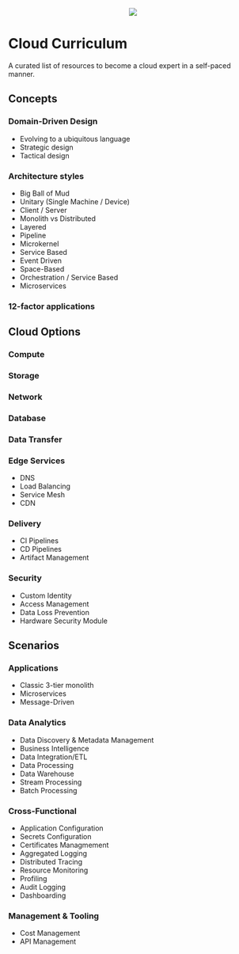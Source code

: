 <p align="center">
  <a href="#" alt="Status"> <img src="https://img.shields.io/badge/Status-Draft-orange?style=for-the-badge&logo=appveyor" /></a>
</p>

# Cloud Curriculum
A curated list of resources to become a cloud expert in a self-paced manner.

## Concepts

### Domain-Driven Design
* Evolving to a ubiquitous language
* Strategic design
* Tactical design

### Architecture styles
* Big Ball of Mud
* Unitary (Single Machine / Device)
* Client / Server
* Monolith vs Distributed
* Layered
* Pipeline
* Microkernel
* Service Based
* Event Driven
* Space-Based
* Orchestration / Service Based
* Microservices

### 12-factor applications

## Cloud Options

### Compute

### Storage

### Network

### Database

### Data Transfer

### Edge Services
* DNS
* Load Balancing
* Service Mesh
* CDN

### Delivery
* CI Pipelines
* CD Pipelines
* Artifact Management


### Security
* Custom Identity
* Access Management
* Data Loss Prevention
* Hardware Security Module


## Scenarios

### Applications
* Classic 3-tier monolith
* Microservices
* Message-Driven

### Data Analytics
* Data Discovery & Metadata Management
* Business Intelligence
* Data Integration/ETL
* Data Processing
* Data Warehouse
* Stream Processing
* Batch Processing

### Cross-Functional
* Application Configuration
* Secrets Configuration
* Certificates Managmement
* Aggregated Logging
* Distributed Tracing
* Resource Monitoring
* Profiling
* Audit Logging
* Dashboarding

### Management & Tooling
* Cost Management
* API Management

